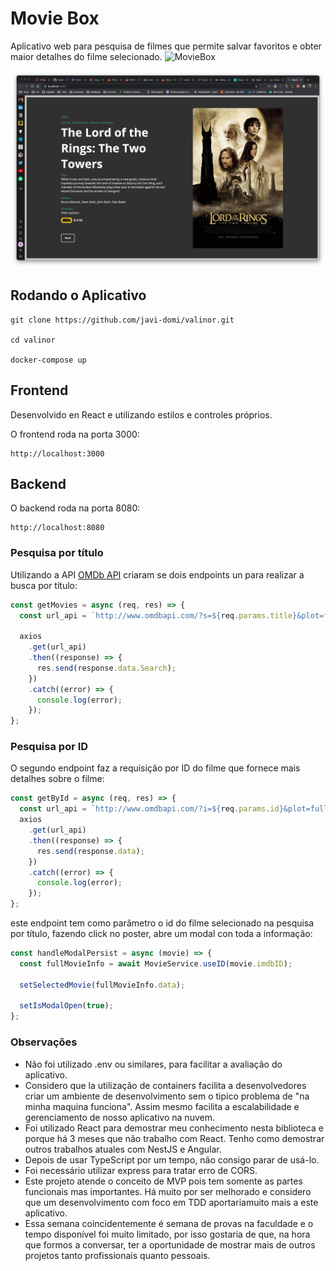 # Movie Box

Aplicativo web para pesquisa de filmes que permite salvar favoritos e obter maior detalhes do filme selecionado.
![MovieBox](frontend/public/MovieBox.png)

![Modal](frontend/public/Modal.png)

## Rodando o Aplicativo

```
git clone https://github.com/javi-domi/valinor.git

cd valinor

docker-compose up
```

## Frontend

Desenvolvido en React e utilizando estilos e controles próprios.

O frontend roda na porta 3000:

```
http://localhost:3000
```

## Backend

O backend roda na porta 8080:

```
http://localhost:8080
```

### Pesquisa por título

Utilizando a API [OMDb API](http://www.omdbapi.com/) criaram se dois endpoints un para realizar a busca por título:

```js
const getMovies = async (req, res) => {
  const url_api = `http://www.omdbapi.com/?s=${req.params.title}&plot=full&apikey=42d64254`;

  axios
    .get(url_api)
    .then((response) => {
      res.send(response.data.Search);
    })
    .catch((error) => {
      console.log(error);
    });
};
```

### Pesquisa por ID

O segundo endpoint faz a requisição por ID do filme que fornece mais detalhes sobre o filme:

```js
const getById = async (req, res) => {
  const url_api = `http://www.omdbapi.com/?i=${req.params.id}&plot=full&apikey=42d64254`;
  axios
    .get(url_api)
    .then((response) => {
      res.send(response.data);
    })
    .catch((error) => {
      console.log(error);
    });
};
```

este endpoint tem como parâmetro o id do filme selecionado na pesquisa por título, fazendo click no poster, abre um modal con toda a informação:

```js
const handleModalPersist = async (movie) => {
  const fullMovieInfo = await MovieService.useID(movie.imdbID);

  setSelectedMovie(fullMovieInfo.data);

  setIsModalOpen(true);
};
```

### Observações

- Não foi utilizado .env ou similares, para facilitar a avaliação do aplicativo.
- Considero que la utilização de containers facilita a desenvolvedores criar um ambiente de desenvolvimento sem o tipico problema de "na minha maquina funciona". Assim mesmo facilita a escalabilidade e gerenciamento de nosso aplicativo na nuvem.
- Foi utilizado React para demostrar meu conhecimento nesta biblioteca e porque há 3 meses que não trabalho com React. Tenho como demostrar outros trabalhos atuales com NestJS e Angular.
- Depois de usar TypeScript por um tempo, não consigo parar de usá-lo.
- Foi necessário utilizar express para tratar erro de CORS.
- Este projeto atende o conceito de MVP pois tem somente as partes funcionais mas importantes. Há muito por ser melhorado e considero que um desenvolvimento com foco em TDD aportariamuito mais a este aplicativo.
- Essa semana coincidentemente é semana de provas na faculdade e o tempo disponível foi muito limitado, por isso gostaria de que, na hora que formos a conversar, ter a oportunidade de mostrar mais de outros projetos tanto profissionais quanto pessoais.
